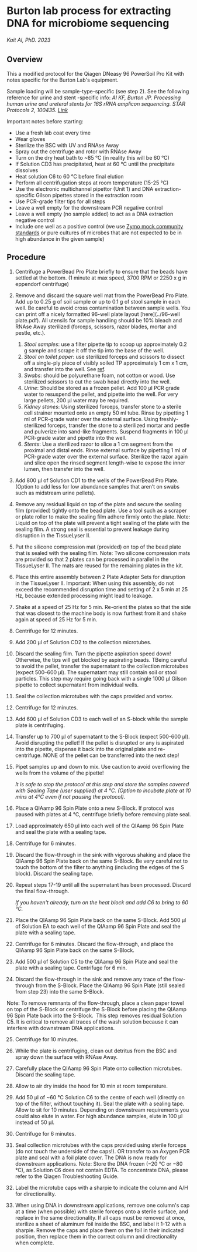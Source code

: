 # Burton lab process for extracting DNA for microbiome sequencing
###### Kait Al, PhD. 2023


## Overview

This a modified protocol for the Qiagen DNeasy 96 PowerSoil Pro Kit with notes specific for the Burton Lab's equipment.

Sample loading will be sample-type-specific (see step 2). See the following reference for urine and stent -specific info:
*Al KF, Burton JP. Processing human urine and ureteral stents for 16S rRNA amplicon sequencing. STAR Protocols 2, 100435. [Link](https://doi.org/10.1016/j.xpro.2021.100435)*



Important notes before starting: 
* Use a fresh lab coat every time
* Wear gloves
* Sterilize the BSC with UV and RNAse Away
* Spray out the centrifuge and rotor with RNAse Away
* Turn on the dry heat bath to ~85 °C (in reality this will be 60 °C)
* If Solution CD3 has precipitated, heat at 60 °C until the precipitate dissolves
* Heat solution C6 to 60 °C before final elution
* Perform all centrifugation steps at room temperature (15-25 °C)
* Use the electronic multichannel pipettor (Unit 1) and DNA extraction-specific Gilson pipettes stored in the extraction room
* Use PCR-grade filter tips for all steps
* Leave a well empty for the downstream PCR negative control
* Leave a well empty (no sample added) to act as a DNA extraction negative control
* Include one well as a positive control (we use [Zymo mock community standards](https://zymoresearch.eu/collections/zymobiomics-microbial-community-standards/products/zymobiomics-microbial-community-standard) or pure cultures of microbes that are not expected to be in high abundance in the given sample)


## Procedure

1. Centrifuge a PowerBead Pro Plate briefly to ensure that the beads have settled at the bottom. (1 minute at max speed, 3700 RPM or 2250 x g in eppendorf centrifuge)

2. Remove and discard the square well mat from the PowerBead Pro Plate. Add up to 0.25 g of soil sample or up to 0.1 g of stool sample in each well. Be careful to avoid cross contamination between sample wells. You can print off a nicely formatted 96-well plate layout [here](../96-well plate.pdf). All utensils for sample handling should be 10% bleach and RNAse Away sterilized (forceps, scissors, razor blades, mortar and pestle, etc.).
	1. *Stool samples*: use a filter pipette tip to scoop up approximately 0.2 g sample and scrape it off the tip into the base of the well.
	2. *Stool on toilet paper*: use sterilized forceps and scissors to dissect off a single-ply piece of visibly soiled TP approximately 1 cm x 1 cm, and transfer into the well. See [ref](https://doi.org/10.1016/j.mimet.2017.11.014).
	3. *Swabs*: should be polyurethane foam, not cotton or wood. Use sterilized scissors to cut the swab head directly into the well.
	4. *Urine*: Should be stored as a frozen pellet. Add 100 μl PCR grade water to resuspend the pellet, and pipette into the well. For very large pellets, 200 μl water may be required.
	5. *Kidney stones*: Using sterilized forceps, transfer stone to a sterile cell strainer mounted onto an empty 50 ml tube. Rinse by pipetting 1 ml of PCR-grade water over the external surface. Using freshly-sterilized forceps, transfer the stone to a sterilized mortar and pestle and pulverize into sand-like fragments. Suspend fragments in 100 μl PCR-grade water and pipette into the well.
	6. *Stents*: Use a sterilized razor to slice a 1 cm segment from the proximal and distal ends. Rinse external surface by pipetting 1 ml of PCR-grade water over the external surface. Sterilize the razor again and slice open the rinsed segment length-wise to expose the inner lumen, then transfer into the well.

3. Add 800 μl of Solution CD1 to the wells of the PowerBead Pro Plate. (Option to add less for low abundance samples that aren’t on swabs such as midstream urine pellets).

4. Remove any residual liquid on top of the plate and secure the sealing film (provided) tightly onto the bead plate. Use a tool such as a scraper or plate roller to make the sealing film adhere firmly onto the plate. 
Note: Liquid on top of the plate will prevent a tight sealing of the plate with the sealing film. A strong seal is essential to prevent leakage during disruption in the TissueLyser II.  

5. Put the silicone compression mat (provided) on top of the bead plate that is sealed with the sealing film. 
Note: Two silicone compression mats are provided so that 2 plates can be processed in parallel in the TissueLyser II. The mats are reused for the remaining plates in the kit.

6. Place this entire assembly between 2 Plate Adapter Sets for disruption in the TissueLyser II. 
Important: When using this assembly, do not exceed the recommended disruption time and setting of 2 x 5 min at 25 Hz, because extended processing might lead to leakage. 

7. Shake at a speed of 25 Hz for 5 min. Re-orient the plates so that the side that was closest to the machine body is now furthest from it and shake again at speed of 25 Hz for
5 min. 

8. Centrifuge for 12 minutes.

9. Add 200 μl of Solution CD2 to the collection microtubes. 

10. Discard the sealing film. Turn the pipette aspiration speed down! Otherwise, the tips will get blocked by aspirating beads. TBeing careful to avoid the pellet, transfer the supernatant to the collection microtubes (expect 500–600 μl). The supernatant may still contain soil or stool particles. This step may require going back with a single 1000 μl Gilson pipette to collect supernatant from individual wells. 

11. Seal the collection microtubes with the caps provided and vortex. 

12. Centrifuge for 12 minutes.

13. Add 600 μl of Solution CD3 to each well of an S-block while the sample plate is centrifuging.

14. Transfer up to 700 μl of supernatant to the S-Block (expect 500-600 μl). Avoid disrupting the pellet! If the pellet is disrupted or any is aspirated into the pipette, dispense it back into the original plate and re-centrifuge. NONE of the pellet can be transferred into the next step!

15. Pipet samples up and down to mix. Use caution to avoid overflowing the wells from the volume of the pipette! 

	*It is safe to stop the protocol at this step and store the samples covered with Sealing Tape (user supplied) at 4 °C.  (Option to incubate plate at 10 mins at 4°C even if not pausing the protocol).*
	
16. Place a QIAamp 96 Spin Plate onto a new S-Block. If protocol was paused with plates at 4 °C, centrifuge briefly before removing plate seal.

17. Load approximately 650 μl into each well of the QIAamp 96 Spin Plate and seal the plate with a sealing tape. 

18. Centrifuge for 6 minutes. 

19. Discard the flow-through in the sink with vigorous shaking and place the QIAamp 96 Spin Plate back on the same S-Block. Be very careful not to touch the bottom of the filter to anything (including the edges of the S block). Discard the sealing tape. 

20. Repeat steps 17-19 until all the supernatant has been processed. Discard the final flow-through. 

	*If you haven't already, turn on the heat block and add C6 to bring to 60 °C.*

21. Place the QIAamp 96 Spin Plate back on the same S-Block. Add 500 μl of Solution EA to each well of the QIAamp 96 Spin Plate and seal the plate with a sealing tape.

22. Centrifuge for 6 minutes. Discard the flow-through, and place the QIAamp 96 Spin Plate back on the same S-Block.

23. Add 500 μl of Solution C5 to the QIAamp 96 Spin Plate and seal the plate with a sealing tape. Centrifuge for 6 min. 

24. Discard the flow-through in the sink and remove any trace of the flow-through from the S-Block. Place the QIAamp 96 Spin Plate (still sealed from step 23) into the same S-Block. 

Note: To remove remnants of the flow-through, place a clean paper towel on top of the S-Block or centrifuge the S-Block before placing the QIAamp 96 Spin Plate back into the S-Block.  This step removes residual Solution C5. It is critical to remove all traces of the wash solution because it can interfere with downstream DNA applications. 

25. Centrifuge for 10 minutes. 

26. While the plate is centrifuging, clean out detritus from the BSC and spray down the surface with RNAse Away. 

27. Carefully place the QIAamp 96 Spin Plate onto collection microtubes. Discard the sealing tape. 

28. Allow to air dry inside the hood for 10 min at room temperature.

29. Add 50 μl of ~60 °C Solution C6 to the centre of each well (directly on top of the filter, without touching it). Seal the plate with a sealing tape. Allow to sit for 10 minutes. Depending on downstream requirements you could also elute in water. For high abundance samples, elute in 100 μl instead of 50 μl.

30. Centrifuge for 6 minutes. 

31. Seal collection microtubes with the caps provided using sterile forceps (do not touch the underside of the caps!). OR transfer to an Axygen PCR plate and seal with a foil plate cover. The DNA is now ready for downstream applications. 
Note: Store the DNA frozen (−20 °C or −80 °C), as Solution C6 does not contain EDTA. To concentrate DNA, please refer to the Qiagen Troubleshooting Guide.

32. Label the microtube caps with a sharpie to indicate the column and A/H for directionality. 

33. When using DNA in downstream applications, remove one column's cap at a time (when possible) with sterile forceps onto a sterile surface, and replace in the same directionality. If all caps must be removed at once, sterilize a sheet of aluminum foil inside the BSC, and label it 1-12 with a sharpie. Remove the caps and place them on the foil in their indicated position, then replace them in the correct column and directionality when complete.  


